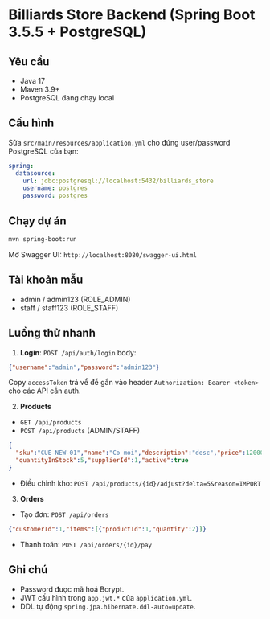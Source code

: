 # Billiards Store Backend (Spring Boot 3.5.5 + PostgreSQL)

## Yêu cầu
- Java 17
- Maven 3.9+
- PostgreSQL đang chạy local

## Cấu hình
Sửa `src/main/resources/application.yml` cho đúng user/password PostgreSQL của bạn:
```yaml
spring:
  datasource:
    url: jdbc:postgresql://localhost:5432/billiards_store
    username: postgres
    password: postgres
```

## Chạy dự án
```bash
mvn spring-boot:run
```
Mở Swagger UI: `http://localhost:8080/swagger-ui.html`

## Tài khoản mẫu
- admin / admin123 (ROLE_ADMIN)
- staff / staff123 (ROLE_STAFF)

## Luồng thử nhanh
1. **Login**: `POST /api/auth/login` body:
```json
{"username":"admin","password":"admin123"}
```
Copy `accessToken` trả về để gắn vào header `Authorization: Bearer <token>` cho các API cần auth.

2. **Products**
- `GET /api/products`
- `POST /api/products` (ADMIN/STAFF)
```json
{
  "sku":"CUE-NEW-01","name":"Co moi","description":"desc","price":1200000,
  "quantityInStock":5,"supplierId":1,"active":true
}
```
- Điều chỉnh kho: `POST /api/products/{id}/adjust?delta=5&reason=IMPORT`

3. **Orders**
- Tạo đơn: `POST /api/orders`
```json
{"customerId":1,"items":[{"productId":1,"quantity":2}]}
```
- Thanh toán: `POST /api/orders/{id}/pay`

## Ghi chú
- Password được mã hoá Bcrypt.
- JWT cấu hình trong `app.jwt.*` của `application.yml`.
- DDL tự động `spring.jpa.hibernate.ddl-auto=update`.
